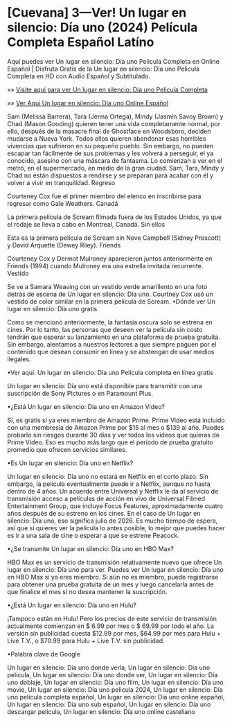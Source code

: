 # [Cuevana] 3—Ver! Un lugar en silencio: Día uno (2024) Película Completa Español Latíno


Aquí puedes ver Un lugar en silencio: Día uno Pelicula Completa en Online Español | Disfruta Gratis de la Un lugar en silencio: Día uno Pelicula Completa en HD con Audio Español y Subtitulado.

»» [Visite aquí para ver Un lugar en silencio: Día uno Pelicula Completa](https://f2movies.site/es/movie/762441/a-quiet-place-day-one)

»» [Ver Aqui Un lugar en silencio: Día uno Online Español](https://f2movies.site/es/movie/762441/a-quiet-place-day-one)

Sam (Melissa Barrera), Tara (Jenna Ortega), Mindy (Jasmin Savoy Brown) y Chad (Mason Gooding) quieren tener una vida completamente normal, por ello, después de la masacre final de Ghostface en Woodsboro, deciden mudarse a Nueva York. Todos ellos quieren abandonar esas horribles vivencias que sufrieron en su pequeño pueblo. Sin embargo, no pueden escapar tan fácilmente de sus problemas y les volverá a perseguir, el ya conocido, asesino con una máscara de fantasma. Lo comienzan a ver en el metro, en el supermercado, en medio de la gran ciudad. Sam, Tara, Mindy y Chad no están dispuestos a rendirse y se preparan para acabar con él y volver a vivir en tranquilidad.
Regreso

Courteney Cox fue el primer miembro del elenco en inscribirse para regresar como Gale Weathers.
Canadá

La primera película de Scream filmada fuera de los Estados Unidos, ya que el rodaje se lleva a cabo en Montreal, Canadá.
Sin ellos

Esta es la primera película de Scream sin Neve Campbell (Sidney Prescott) y David Arquette (Dewey Riley).
Friends

Courteney Cox y Dermot Mulroney aparecieron juntos anteriormente en Friends (1994) cuando Mulroney era una estrella invitada recurrente.
Vestido

Se ve a Samara Weaving con un vestido verde amarillento en una foto detrás de escena de Un lugar en silencio: Día uno. Courtney Cox usó un vestido de color similar en la primera película de Scream.
•Dónde ver Un lugar en silencio: Día uno gratis

Como se mencionó anteriormente, la fantasía oscura solo se estrena en cines. Por lo tanto, las personas que deseen ver la película sin costo tendrán que esperar su lanzamiento en una plataforma de prueba gratuita. Sin embargo, alentamos a nuestros lectores a que siempre paguen por el contenido que desean consumir en línea y se abstengan de usar medios ilegales.

•Ver aquí: Un lugar en silencio: Día uno Película completa en línea gratis

Un lugar en silencio: Día uno está disponible para transmitir con una suscripción de Sony Pictures o en Paramount Plus.

•¿Está Un lugar en silencio: Día uno en Amazon Video?

Sí, es gratis si ya eres miembro de Amazon Prime. Prime Video está incluido con una membresía de Amazon Prime por $15 al mes o $139 al año. Puedes probarlo sin riesgos durante 30 días y ver todos los videos que quieras de Prime Video. Eso es mucho más largo que el período de prueba gratuito promedio que ofrecen servicios similares.

•Es Un lugar en silencio: Día uno en Netflix?

Un lugar en silencio: Día uno no estará en Netflix en el corto plazo. Sin embargo, la película eventualmente puede ir a Netflix, aunque no hasta dentro de 4 años. Un acuerdo entre Universal y Netflix le da al servicio de transmisión acceso a películas de acción en vivo de Universal Filmed Entertainment Group, que incluye Focus Features, aproximadamente cuatro años después de su estreno en los cines. En el caso de Un lugar en silencio: Día uno, eso significa julio de 2026. Es mucho tiempo de espera, así que si quieres ver la película lo antes posible, lo mejor que puedes hacer es ir a una sala de cine o esperar a que se estrene Peacock.

•¿Se transmite Un lugar en silencio: Día uno en HBO Max?

HBO Max es un servicio de transmisión relativamente nuevo que ofrece Un lugar en silencio: Día uno para ver. Puedes ver Un lugar en silencio: Día uno en HBO Max si ya eres miembro. Si aún no es miembro, puede registrarse para obtener una prueba gratuita de un mes y luego cancelarla antes de que finalice el mes si no desea mantener la suscripción.

•¿Está Un lugar en silencio: Día uno en Hulu?

¡Tampoco están en Hulu! Pero los precios de este servicio de transmisión actualmente comienzan en $ 6.99 por mes o $ 69.99 por todo el año. La versión sin publicidad cuesta $12.99 por mes, $64.99 por mes para Hulu + Live T.V., o $70.99 para Hulu + Live T.V. sin publicidad.

•Palabra clave de Google

Un lugar en silencio: Día uno donde verla, Un lugar en silencio: Día uno pelicula, Un lugar en silencio: Día uno donde ver, Un lugar en silencio: Día uno doblaje, Un lugar en silencio: Día uno film, Un lugar en silencio: Día uno movie, Un lugar en silencio: Día uno pelicula 2024, Un lugar en silencio: Día uno pelicula completa español, Un lugar en silencio: Día uno online español, Un lugar en silencio: Día uno sub español, Un lugar en silencio: Día uno descargar pelicula, Un lugar en silencio: Día uno online castellano
